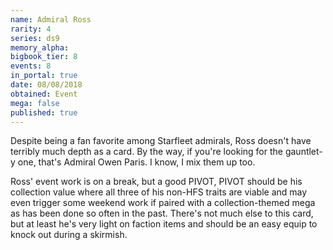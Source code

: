 ```yaml
---
name: Admiral Ross
rarity: 4
series: ds9
memory_alpha:
bigbook_tier: 8
events: 8
in_portal: true
date: 08/08/2018
obtained: Event
mega: false
published: true
---
```


Despite being a fan favorite among Starfleet admirals, Ross doesn't have terribly much depth as a card. By the way, if you're looking for the gauntlet-y one, that's Admiral Owen Paris. I know, I mix them up too.

Ross' event work is on a break, but a good PIVOT, PIVOT should be his collection value where all three of his non-HFS traits are viable and may even trigger some weekend work if paired with a collection-themed mega as has been done so often in the past. There's not much else to this card, but at least he's very light on faction items and should be an easy equip to knock out during a skirmish.
